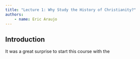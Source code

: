 ```yaml
---
title: "Lecture 1: Why Study the History of Christianity?"
authors:
    - name: Eric Araujo
---
```


## Introduction

It was a great surprise to start this course with the 